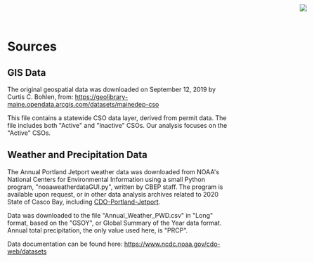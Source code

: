 
<img src="https://www.cascobayestuary.org/wp-content/uploads/2014/04/logo_sm.jpg"
    style="position:absolute;top:10px;right:50px;" />

# Sources
## GIS Data
The original geospatial data was downloaded on September 12, 2019 by
Curtis C. Bohlen, from:
https://geolibrary-maine.opendata.arcgis.com/datasets/mainedep-cso

This file contains a statewide CSO data layer, derived from permit data.
The file includes both "Active" and "Inactive" CSOs.  Our analysis focuses
on the "Active" CSOs.

## Weather and Precipitation Data
The Annual Portland Jetport weather data was downloaded from NOAA's
National Centers for Environmental Information using a small Python program,
"noaaweatherdataGUI.py", written by CBEP staff.  The program is available
upon request, or in other data analysis archives related
to 2020 State of Casco Bay, including
[CDO-Portland-Jetport](https://github.com/ccb60/CDO-Portland-Jetport).

Data was downloaded to the file "Annual_Weather_PWD.csv" in "Long" format,
based on the "GSOY", or Global Summary of the Year data format.  Annual
total precipitation, the only value used here, is "PRCP".

Data documentation can be found here:
https://www.ncdc.noaa.gov/cdo-web/datasets



